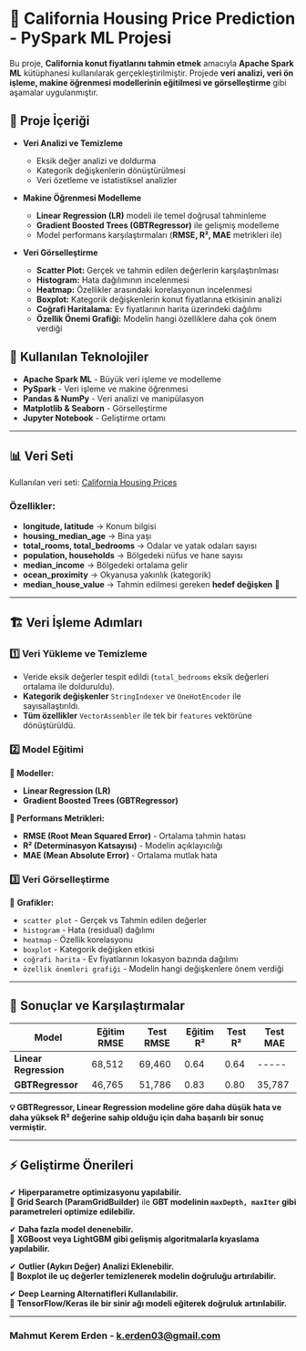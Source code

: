 
# 🏡 California Housing Price Prediction - PySpark ML Projesi

Bu proje, **California konut fiyatlarını tahmin etmek** amacıyla **Apache Spark ML** kütüphanesi kullanılarak gerçekleştirilmiştir. Projede **veri analizi, veri ön işleme, makine öğrenmesi modellerinin eğitilmesi ve görselleştirme** gibi aşamalar uygulanmıştır.

## 🚀 Proje İçeriği

- **Veri Analizi ve Temizleme**
  - Eksik değer analizi ve doldurma
  - Kategorik değişkenlerin dönüştürülmesi
  - Veri özetleme ve istatistiksel analizler

- **Makine Öğrenmesi Modelleme**
  - **Linear Regression (LR)** modeli ile temel doğrusal tahminleme
  - **Gradient Boosted Trees (GBTRegressor)** ile gelişmiş modelleme
  - Model performans karşılaştırmaları (**RMSE, R², MAE** metrikleri ile)

- **Veri Görselleştirme**
  - **Scatter Plot:** Gerçek ve tahmin edilen değerlerin karşılaştırılması
  - **Histogram:** Hata dağılımının incelenmesi
  - **Heatmap:** Özellikler arasındaki korelasyonun incelenmesi
  - **Boxplot:** Kategorik değişkenlerin konut fiyatlarına etkisinin analizi
  - **Coğrafi Haritalama:** Ev fiyatlarının harita üzerindeki dağılımı
  - **Özellik Önemi Grafiği:** Modelin hangi özelliklere daha çok önem verdiği

## 📂 Kullanılan Teknolojiler

- **Apache Spark ML** - Büyük veri işleme ve modelleme
- **PySpark** - Veri işleme ve makine öğrenmesi
- **Pandas & NumPy** - Veri analizi ve manipülasyon
- **Matplotlib & Seaborn** - Görselleştirme
- **Jupyter Notebook** - Geliştirme ortamı

---

## 📊 Veri Seti

Kullanılan veri seti: [California Housing Prices](https://www.kaggle.com/datasets/camnugent/california-housing-prices)

### **Özellikler:**
- **longitude, latitude** → Konum bilgisi
- **housing_median_age** → Bina yaşı
- **total_rooms, total_bedrooms** → Odalar ve yatak odaları sayısı
- **population, households** → Bölgedeki nüfus ve hane sayısı
- **median_income** → Bölgedeki ortalama gelir
- **ocean_proximity** → Okyanusa yakınlık (kategorik)
- **median_house_value** → Tahmin edilmesi gereken **hedef değişken** 🎯

---

## 🏗️ Veri İşleme Adımları

### 1️⃣ **Veri Yükleme ve Temizleme**
- Veride eksik değerler tespit edildi (`total_bedrooms` eksik değerleri ortalama ile dolduruldu).
- **Kategorik değişkenler** `StringIndexer` ve `OneHotEncoder` ile sayısallaştırıldı.
- **Tüm özellikler** `VectorAssembler` ile tek bir `features` vektörüne dönüştürüldü.

### 2️⃣ **Model Eğitimi**
**📌 Modeller:**
- **Linear Regression (LR)**
- **Gradient Boosted Trees (GBTRegressor)**

**📌 Performans Metrikleri:**
- **RMSE (Root Mean Squared Error)** - Ortalama tahmin hatası
- **R² (Determinasyon Katsayısı)** - Modelin açıklayıcılığı
- **MAE (Mean Absolute Error)** - Ortalama mutlak hata

### 3️⃣ **Veri Görselleştirme**
📌 **Grafikler:**
- `scatter plot` - Gerçek vs Tahmin edilen değerler
- `histogram` - Hata (residual) dağılımı
- `heatmap` - Özellik korelasyonu
- `boxplot` - Kategorik değişken etkisi
- `coğrafi harita` - Ev fiyatlarının lokasyon bazında dağılımı
- `özellik önemleri grafiği` - Modelin hangi değişkenlere önem verdiği

---

## 🎯 Sonuçlar ve Karşılaştırmalar

| Model | Eğitim RMSE | Test RMSE | Eğitim R² | Test R² | Test MAE |
|--------|------------|----------|----------|---------|---------|
| **Linear Regression** | 68,512 | 69,460 | 0.64 | 0.64 |   ----- |
| **GBTRegressor** | 46,765 | 51,786 | 0.83 | 0.80 | 35,787 |

**💡 GBTRegressor, Linear Regression modeline göre daha düşük hata ve daha yüksek R² değerine sahip olduğu için daha başarılı bir sonuç vermiştir.**

---

## ⚡ Geliştirme Önerileri

✔ **Hiperparametre optimizasyonu yapılabilir.**  
🔹 **Grid Search (ParamGridBuilder)** ile **GBT modelinin `maxDepth, maxIter` gibi parametreleri optimize edilebilir.**  



✔ **Daha fazla model denenebilir.**  
🔹 **XGBoost veya LightGBM gibi gelişmiş algoritmalarla kıyaslama yapılabilir.**  



✔ **Outlier (Aykırı Değer) Analizi Eklenebilir.**  
🔹 **Boxplot ile uç değerler temizlenerek modelin doğruluğu artırılabilir.**  



✔ **Deep Learning Alternatifleri Kullanılabilir.**  
🔹 **TensorFlow/Keras ile bir sinir ağı modeli eğiterek doğruluk artırılabilir.**  



---
### Mahmut Kerem Erden - k.erden03@gmail.com
